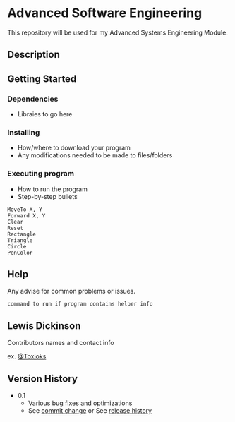 # Advanced Software Engineering

This repository will be used for my Advanced Systems Engineering Module.

## Description


## Getting Started

### Dependencies

* Libraies to go here

### Installing

* How/where to download your program
* Any modifications needed to be made to files/folders

### Executing program

* How to run the program
* Step-by-step bullets
```
MoveTo X, Y
Forward X, Y
Clear
Reset
Rectangle
Triangle
Circle
PenColor
```

## Help

Any advise for common problems or issues.
```
command to run if program contains helper info
```

## Lewis Dickinson

Contributors names and contact info

ex. [@Toxioks](https://twitter.com/dompizzie)

## Version History

* 0.1
    * Various bug fixes and optimizations
    * See [commit change]() or See [release history]()

